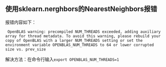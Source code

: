 
## 使用sklearn.nerghbors的NearestNeighbors报错
报错内容如下：
```
 OpenBLAS warning: precompiled NUM_THREADS exceeded, adding auxiliary array for thread metadata. To avoid this warning, please rebuild your copy of OpenBLAS with a larger NUM_THREADS setting or set the environment variable OPENBLAS_NUM_THREADS to 64 or lower corrupted size vs. prev_size
```

解决方法：在命令行输入`export OPENBLAS_NUM_THREADS=1`